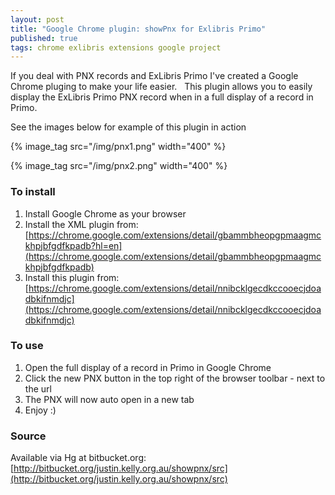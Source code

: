 ```yaml
--- 
layout: post
title: "Google Chrome plugin: showPnx for Exlibris Primo"
published: true
tags: chrome exlibris extensions google project
---
```

If you deal with PNX records and ExLibris Primo I've created a Google Chrome pluging to make your life easier.  
This plugin allows you to easily display the ExLibris Primo PNX record when in a full display of a record in Primo. 

See the images below for example of this plugin in action

{% image_tag src="/img/pnx1.png" width="400" %}

{% image_tag src="/img/pnx2.png" width="400" %}

### To install

1. Install Google Chrome as your browser
1. Install the XML plugin from: [https://chrome.google.com/extensions/detail/gbammbheopgpmaagmckhpjbfgdfkpadb?hl=en](https://chrome.google.com/extensions/detail/gbammbheopgpmaagmckhpjbfgdfkpadb)
1. Install this plugin from: [https://chrome.google.com/extensions/detail/nnibcklgecdkccooecjdoadbkifnmdjc](https://chrome.google.com/extensions/detail/nnibcklgecdkccooecjdoadbkifnmdjc)

### To use

1. Open the full display of a record in Primo in Google Chrome
1. Click the new PNX button in the top right of the browser toolbar - next to the url
1. The PNX will now auto open in a new tab
1. Enjoy :)

### Source

Available via Hg at bitbucket.org: [http://bitbucket.org/justin.kelly.org.au/showpnx/src](http://bitbucket.org/justin.kelly.org.au/showpnx/src)

